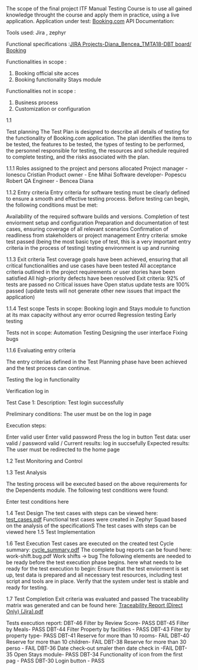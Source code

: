 The scope of the final project
ITF Manual Testing Course is to use all gained knowledge throught the course and apply them in practice, using a live application.
Application under test: [Booking.com](https://www.booking.com/index.ro.html?label=gen173nr-1BCAEoggI46AdIM1gEaMABiAEBmAEguAEXyAEM2AEB6AEBiAIBqAIDuALFqqmuBsACAdICJGI0YjZhZmFiLTYwMDUtNDNmZS04OGVmLTFhYmVjZjgxYTVkY9gCBeACAQ&sid=c1f4c3512d19e2a53e85850b4937f62a&keep_landing=1&sb_price_type=total&)
API Documentation:

Tools used: Jira , zephyr

Functional specifications :[JIRA  Projects-Diana_Bencea_TMTA18-DBT board/ Booking](https://itfclasses.atlassian.net/jira/software/c/projects/DBT/boards/302?issueParent=15181)

Functionalities in scope :
 1. Booking official site acces
 2. Booking functionality Stays module


Functionalities not in scope :
 1. Business process
 2. Customization or configuration
    
1.1

Test planning
The Test Plan is designed to describe all details of testing for the functionality of Booking.com application. The plan identifies the items to be tested, the features to be tested, the types of testing to be performed, the personnel responsible for testing, the resources and schedule required to complete testing, and the risks associated with the plan.

1.1.1 Roles assigned to the project and persons allocated
Project manager - Ionescu Cristian
Product owner - Ene Mihai
Software developer- Popescu Robert
QA Engineer - Bencea Diana

1.1.2 Entry criteria
Entry criteria for software testing must be clearly defined to ensure a smooth and effective testing process. Before testing can begin, the following conditions must be met:

Availability of the required software builds and versions.
Completion of test enviorment setup and configuration
Preparation and documentation of test cases, ensuring coverage of all relevant scenarios
Confirmation of readliness from stakeholders or project management
Entry criteria: smoke test passed (being the most basic type of test, this is a very important entry criteria in the process of testing) testing environment is up and running

1.1.3 Exit criteria
Test coverage goals have been achieved, ensuring that all critical functionalities and use cases have been tested
All acceptance criteria outlined in the project requirements or user stories have been satisfied
All high-priority defects have been resolved
Exit criteria: 92% of tests are passed no Critical issues have Open status update tests are 100% passed (update tests will not generate other new issues that impact the application)

1.1.4 Test scope
Tests in scope:
Booking login and Stays module to function at its max capacity without any error ocurred
Regression testing
Early testing

Tests not in scope:
Automation Testing
Designing the user interface
Fixing bugs


1.1.6 Evaluating entry criteria

The entry criterias defined in the Test Planning phase have been achieved and the test process can continue.

Testing the log in functionality

Verification log in

Test Case 1: Description: Test login successfully

Preliminary conditions: The user must be on the log in page

Execution steps:

Enter valid user
Enter valid password
Press the log in button
Test data: user valid / password valid / Current results: log in succsefully Expected results: The user must be redirected to the home page

1.2 Test Monitoring and Control

1.3 Test Analysis

The testing process will be executed based on the above requirements for the Dependents module. The following test conditions were found:

Enter test conditions here

1.4 Test Design
The test cases with steps can be viewed here: [test_cases.pdf](https://objects.githubusercontent.com/github-production-repository-file-5c1aeb/744105153/14165184?X-Amz-Algorithm=AWS4-HMAC-SHA256&X-Amz-Credential=AKIAVCODYLSA53PQK4ZA%2F20240219%2Fus-east-1%2Fs3%2Faws4_request&X-Amz-Date=20240219T141643Z&X-Amz-Expires=300&X-Amz-Signature=cc1e65d4dc1a65dbdc7f2ce962d5c99e3526290c73fd67a1a6008a4438a24cf5&X-Amz-SignedHeaders=host&actor_id=151565785&key_id=0&repo_id=744105153&response-content-disposition=attachment%3Bfilename%3Dtest_cases.pdf&response-content-type=application%2Fpdf)
Functional test cases were created in Zephyr Squad based on the analysis of the specificationS
The test cases with steps can be viewed here
1.5 Test Implementation

1.6 Test Execution
Test cases are executed on the created test Cycle summary: [cycle_summary.pdf](https://itfclasses.atlassian.net/projects/DBT?selectedItem=com.thed.zephyr.je__cycle-summary)
The complete bug reports can be found here: work-shift.bug.pdf
Work shifts -> bug
The following elements are needed to be ready before the test execution phase begins.
here what needs to be ready for the test execution to begin:
Ensure that the test enviorment is set up, test data is prepared and all necessary test resources, including test script and tools are in place.
Verify that the system under test is stable and ready for testing.

1.7 Test Completion Exit criteria was evaluated and passed
The traceability matrix was generated and can be found here: [Traceability Report (Direct Only) (Jira).pdf](https://github.com/DianaBencea/Manual_Testing_Project_For_-Booking.com-.md/files/14334843/Traceability.Report.Direct.Only.Jira.pdf)

Tests execution report:
DBT-46	Filter by Review Score- PASS
DBT-45	Filter by Meals- PASS
DBT-44	 Filter Property by facilities - PASS
DBT-43	Filter by property type- PASS
DBT-41	Reserve for more than 10 rooms- FAIL
DBT-40	Reserve for more than 10 children- FAIL
DBT-38	Reserve for more than 30 perso - FAIL
DBT-36	Date check-out  smaler then date check in -FAIL
DBT-35	Open Stays module- PASS
DBT-34	Functionality of icon from the first pag - PASS
DBT-30	Login button - PASS
 




